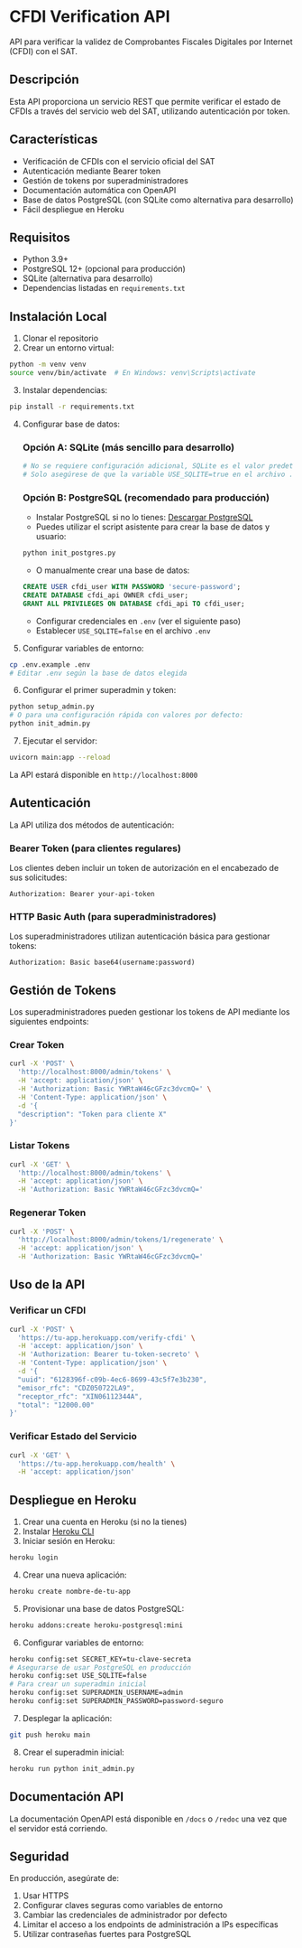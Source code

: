 # CFDI Verification API

API para verificar la validez de Comprobantes Fiscales Digitales por Internet (CFDI) con el SAT.

## Descripción

Esta API proporciona un servicio REST que permite verificar el estado de CFDIs a través del servicio web del SAT, utilizando autenticación por token.

## Características

- Verificación de CFDIs con el servicio oficial del SAT
- Autenticación mediante Bearer token
- Gestión de tokens por superadministradores
- Documentación automática con OpenAPI
- Base de datos PostgreSQL (con SQLite como alternativa para desarrollo)
- Fácil despliegue en Heroku

## Requisitos

- Python 3.9+
- PostgreSQL 12+ (opcional para producción)
- SQLite (alternativa para desarrollo)
- Dependencias listadas en `requirements.txt`

## Instalación Local

1. Clonar el repositorio
2. Crear un entorno virtual:
```bash
python -m venv venv
source venv/bin/activate  # En Windows: venv\Scripts\activate
```
3. Instalar dependencias:
```bash
pip install -r requirements.txt
```

4. Configurar base de datos:

   ### Opción A: SQLite (más sencillo para desarrollo)
   ```bash
   # No se requiere configuración adicional, SQLite es el valor predeterminado
   # Solo asegúrese de que la variable USE_SQLITE=true en el archivo .env
   ```

   ### Opción B: PostgreSQL (recomendado para producción)
   - Instalar PostgreSQL si no lo tienes: [Descargar PostgreSQL](https://www.postgresql.org/download/)
   - Puedes utilizar el script asistente para crear la base de datos y usuario:
   ```bash
   python init_postgres.py
   ```
   - O manualmente crear una base de datos: 
   ```sql
   CREATE USER cfdi_user WITH PASSWORD 'secure-password';
   CREATE DATABASE cfdi_api OWNER cfdi_user;
   GRANT ALL PRIVILEGES ON DATABASE cfdi_api TO cfdi_user;
   ```
   - Configurar credenciales en `.env` (ver el siguiente paso)
   - Establecer `USE_SQLITE=false` en el archivo `.env`

5. Configurar variables de entorno:
```bash
cp .env.example .env
# Editar .env según la base de datos elegida
```
6. Configurar el primer superadmin y token:
```bash
python setup_admin.py
# O para una configuración rápida con valores por defecto:
python init_admin.py
```
7. Ejecutar el servidor:
```bash
uvicorn main:app --reload
```

La API estará disponible en `http://localhost:8000`

## Autenticación

La API utiliza dos métodos de autenticación:

### Bearer Token (para clientes regulares)

Los clientes deben incluir un token de autorización en el encabezado de sus solicitudes:

```
Authorization: Bearer your-api-token
```

### HTTP Basic Auth (para superadministradores)

Los superadministradores utilizan autenticación básica para gestionar tokens:

```
Authorization: Basic base64(username:password)
```

## Gestión de Tokens

Los superadministradores pueden gestionar los tokens de API mediante los siguientes endpoints:

### Crear Token

```bash
curl -X 'POST' \
  'http://localhost:8000/admin/tokens' \
  -H 'accept: application/json' \
  -H 'Authorization: Basic YWRtaW46cGFzc3dvcmQ=' \
  -H 'Content-Type: application/json' \
  -d '{
  "description": "Token para cliente X"
}'
```

### Listar Tokens

```bash
curl -X 'GET' \
  'http://localhost:8000/admin/tokens' \
  -H 'accept: application/json' \
  -H 'Authorization: Basic YWRtaW46cGFzc3dvcmQ='
```

### Regenerar Token

```bash
curl -X 'POST' \
  'http://localhost:8000/admin/tokens/1/regenerate' \
  -H 'accept: application/json' \
  -H 'Authorization: Basic YWRtaW46cGFzc3dvcmQ='
```

## Uso de la API

### Verificar un CFDI

```bash
curl -X 'POST' \
  'https://tu-app.herokuapp.com/verify-cfdi' \
  -H 'accept: application/json' \
  -H 'Authorization: Bearer tu-token-secreto' \
  -H 'Content-Type: application/json' \
  -d '{
  "uuid": "6128396f-c09b-4ec6-8699-43c5f7e3b230",
  "emisor_rfc": "CDZ050722LA9",
  "receptor_rfc": "XIN06112344A",
  "total": "12000.00"
}'
```

### Verificar Estado del Servicio

```bash
curl -X 'GET' \
  'https://tu-app.herokuapp.com/health' \
  -H 'accept: application/json'
```

## Despliegue en Heroku

1. Crear una cuenta en Heroku (si no la tienes)
2. Instalar [Heroku CLI](https://devcenter.heroku.com/articles/heroku-cli)
3. Iniciar sesión en Heroku:
```bash
heroku login
```
4. Crear una nueva aplicación:
```bash
heroku create nombre-de-tu-app
```
5. Provisionar una base de datos PostgreSQL:
```bash
heroku addons:create heroku-postgresql:mini
```
6. Configurar variables de entorno:
```bash
heroku config:set SECRET_KEY=tu-clave-secreta
# Asegurarse de usar PostgreSQL en producción
heroku config:set USE_SQLITE=false
# Para crear un superadmin inicial
heroku config:set SUPERADMIN_USERNAME=admin
heroku config:set SUPERADMIN_PASSWORD=password-seguro
```
7. Desplegar la aplicación:
```bash
git push heroku main
```
8. Crear el superadmin inicial:
```bash
heroku run python init_admin.py
```

## Documentación API

La documentación OpenAPI está disponible en `/docs` o `/redoc` una vez que el servidor está corriendo.

## Seguridad

En producción, asegúrate de:

1. Usar HTTPS
2. Configurar claves seguras como variables de entorno
3. Cambiar las credenciales de administrador por defecto
4. Limitar el acceso a los endpoints de administración a IPs específicas
5. Utilizar contraseñas fuertes para PostgreSQL 